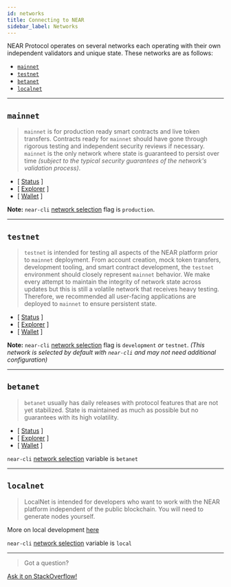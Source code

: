 ```yaml
---
id: networks
title: Connecting to NEAR
sidebar_label: Networks
---
```


NEAR Protocol operates on several networks each operating with their own independent validators and unique state. These networks are as follows:

* [`mainnet`](/docs/roles/developer/networks#mainnet)
* [`testnet`](/docs/roles/developer/networks#testnet)
* [`betanet`](/docs/roles/developer/networks#betanet)
* [`localnet`](/docs/roles/developer/networks#localnet)
  
---

## `mainnet`

> `mainnet` is for production ready smart contracts and live token transfers. Contracts ready for `mainnet` should have gone through rigorous testing and independent security reviews if necessary. `mainnet` is the only network where state is guaranteed to persist over time _(subject to the typical security guarantees of the network's validation process)_.

* [ [Status](https://rpc.mainnet.near.org/status) ]
* [ [Explorer](https://explorer.near.org) ]
* [ [Wallet](https://wallet.near.org) ]

**Note:** `near-cli` [network selection](/docs/development/near-cli#network-selection) flag is `production`.

---

## `testnet`

> `testnet` is intended for testing all aspects of the NEAR platform prior to `mainnet` deployment. From account creation, mock token transfers, development tooling, and smart contract development, the `testnet` environment should closely represent `mainnet` behavior. We make every attempt to maintain the integrity of network state across updates but this is still a volatile network that receives heavy testing. Therefore, we recommended all user-facing applications are deployed to `mainnet` to ensure persistent state.

* [ [Status](https://rpc.testnet.near.org/status) ]
* [ [Explorer](https://explorer.testnet.near.org) ]
* [ [Wallet](https://wallet.testnet.near.org) ]

**Note:** `near-cli` [network selection](/docs/development/near-cli#network-selection) flag is `development` _or_ `testnet`. _(This network is selected by default with `near-cli` and may not need additional configuration)_

---

## `betanet`

> `betanet` usually has daily releases with protocol features that are not yet stabilized. State is maintained as much as possible but no guarantees with its high volatility.

* [ [Status](https://rpc.betanet.near.org/status) ]
* [ [Explorer](https://explorer.betanet.near.org) ]
* [ [Wallet](https://wallet.betanet.near.org) ]

`near-cli` [network selection](/docs/development/near-cli#network-selection) variable is `betanet`

---

## `localnet`

> LocalNet is intended for developers who want to work with the NEAR platform independent of the public blockchain. You will need to generate nodes yourself.

More on local development [here](/docs/local-setup/local-dev-testnet)

`near-cli` [network selection](/docs/development/near-cli#network-selection) variable is `local`

---

>Got a question?
<a href="https://stackoverflow.com/questions/tagged/nearprotocol">
  <h8>Ask it on StackOverflow!</h8>
</a>
